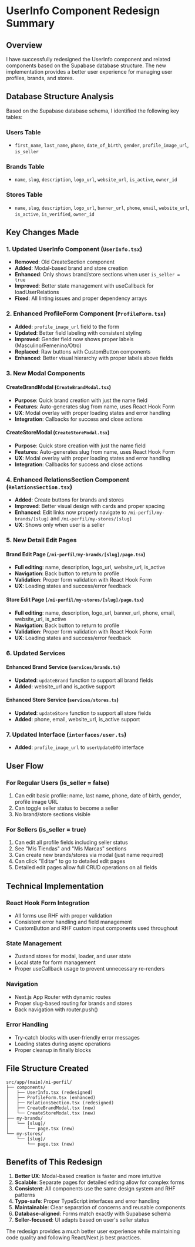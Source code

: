 # UserInfo Component Redesign Summary

## Overview

I have successfully redesigned the UserInfo component and related components based on the Supabase database structure. The new implementation provides a better user experience for managing user profiles, brands, and stores.

## Database Structure Analysis

Based on the Supabase database schema, I identified the following key tables:

### Users Table

- `first_name`, `last_name`, `phone`, `date_of_birth`, `gender`, `profile_image_url`, `is_seller`

### Brands Table

- `name`, `slug`, `description`, `logo_url`, `website_url`, `is_active`, `owner_id`

### Stores Table

- `name`, `slug`, `description`, `logo_url`, `banner_url`, `phone`, `email`, `website_url`, `is_active`, `is_verified`, `owner_id`

## Key Changes Made

### 1. Updated UserInfo Component (`UserInfo.tsx`)

- **Removed**: Old CreateSection component
- **Added**: Modal-based brand and store creation
- **Enhanced**: Only shows brand/store sections when user `is_seller = true`
- **Improved**: Better state management with useCallback for loadUserRelations
- **Fixed**: All linting issues and proper dependency arrays

### 2. Enhanced ProfileForm Component (`ProfileForm.tsx`)

- **Added**: `profile_image_url` field to the form
- **Updated**: Better field labeling with consistent styling
- **Improved**: Gender field now shows proper labels (Masculino/Femenino/Otro)
- **Replaced**: Raw buttons with CustomButton components
- **Enhanced**: Better visual hierarchy with proper labels above fields

### 3. New Modal Components

#### CreateBrandModal (`CreateBrandModal.tsx`)

- **Purpose**: Quick brand creation with just the name field
- **Features**: Auto-generates slug from name, uses React Hook Form
- **UX**: Modal overlay with proper loading states and error handling
- **Integration**: Callbacks for success and close actions

#### CreateStoreModal (`CreateStoreModal.tsx`)

- **Purpose**: Quick store creation with just the name field
- **Features**: Auto-generates slug from name, uses React Hook Form
- **UX**: Modal overlay with proper loading states and error handling
- **Integration**: Callbacks for success and close actions

### 4. Enhanced RelationsSection Component (`RelationsSection.tsx`)

- **Added**: Create buttons for brands and stores
- **Improved**: Better visual design with cards and proper spacing
- **Enhanced**: Edit links now properly navigate to `/mi-perfil/my-brands/[slug]` and `/mi-perfil/my-stores/[slug]`
- **UX**: Shows only when user is a seller

### 5. New Detail Edit Pages

#### Brand Edit Page (`/mi-perfil/my-brands/[slug]/page.tsx`)

- **Full editing**: name, description, logo_url, website_url, is_active
- **Navigation**: Back button to return to profile
- **Validation**: Proper form validation with React Hook Form
- **UX**: Loading states and success/error feedback

#### Store Edit Page (`/mi-perfil/my-stores/[slug]/page.tsx`)

- **Full editing**: name, description, logo_url, banner_url, phone, email, website_url, is_active
- **Navigation**: Back button to return to profile
- **Validation**: Proper form validation with React Hook Form
- **UX**: Loading states and success/error feedback

### 6. Updated Services

#### Enhanced Brand Service (`services/brands.ts`)

- **Updated**: `updateBrand` function to support all brand fields
- **Added**: website_url and is_active support

#### Enhanced Store Service (`services/stores.ts`)

- **Updated**: `updateStore` function to support all store fields
- **Added**: phone, email, website_url, is_active support

### 7. Updated Interface (`interfaces/user.ts`)

- **Added**: `profile_image_url` to `userUpdateDTO` interface

## User Flow

### For Regular Users (is_seller = false)

1. Can edit basic profile: name, last name, phone, date of birth, gender, profile image URL
2. Can toggle seller status to become a seller
3. No brand/store sections visible

### For Sellers (is_seller = true)

1. Can edit all profile fields including seller status
2. See "Mis Tiendas" and "Mis Marcas" sections
3. Can create new brands/stores via modal (just name required)
4. Can click "Editar" to go to detailed edit pages
5. Detailed edit pages allow full CRUD operations on all fields

## Technical Implementation

### React Hook Form Integration

- All forms use RHF with proper validation
- Consistent error handling and field management
- CustomButton and RHF custom input components used throughout

### State Management

- Zustand stores for modal, loader, and user state
- Local state for form management
- Proper useCallback usage to prevent unnecessary re-renders

### Navigation

- Next.js App Router with dynamic routes
- Proper slug-based routing for brands and stores
- Back navigation with router.push()

### Error Handling

- Try-catch blocks with user-friendly error messages
- Loading states during async operations
- Proper cleanup in finally blocks

## File Structure Created

```
src/app/(main)/mi-perfil/
├── components/
│   ├── UserInfo.tsx (redesigned)
│   ├── ProfileForm.tsx (enhanced)
│   ├── RelationsSection.tsx (redesigned)
│   ├── CreateBrandModal.tsx (new)
│   └── CreateStoreModal.tsx (new)
├── my-brands/
│   └── [slug]/
│       └── page.tsx (new)
└── my-stores/
    └── [slug]/
        └── page.tsx (new)
```

## Benefits of This Redesign

1. **Better UX**: Modal-based creation is faster and more intuitive
2. **Scalable**: Separate pages for detailed editing allow for complex forms
3. **Consistent**: All components use the same design system and RHF patterns
4. **Type-safe**: Proper TypeScript interfaces and error handling
5. **Maintainable**: Clear separation of concerns and reusable components
6. **Database-aligned**: Forms match exactly with Supabase schema
7. **Seller-focused**: UI adapts based on user's seller status

The redesign provides a much better user experience while maintaining code quality and following React/Next.js best practices.
